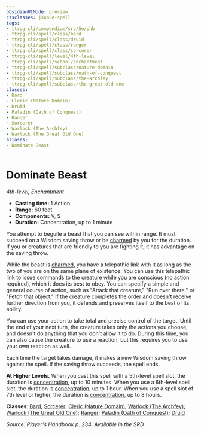 ```yaml
---
obsidianUIMode: preview
cssclasses: json5e-spell
tags:
- ttrpg-cli/compendium/src/5e/phb
- ttrpg-cli/spell/class/bard
- ttrpg-cli/spell/class/druid
- ttrpg-cli/spell/class/ranger
- ttrpg-cli/spell/class/sorcerer
- ttrpg-cli/spell/level/4th-level
- ttrpg-cli/spell/school/enchantment
- ttrpg-cli/spell/subclass/nature-domain
- ttrpg-cli/spell/subclass/oath-of-conquest
- ttrpg-cli/spell/subclass/the-archfey
- ttrpg-cli/spell/subclass/the-great-old-one
classes:
- Bard
- Cleric (Nature Domain)
- Druid
- Paladin (Oath of Conquest)
- Ranger
- Sorcerer
- Warlock (The Archfey)
- Warlock (The Great Old One)
aliases:
- Dominate Beast
---
```

# Dominate Beast
*4th-level, Enchantment*  


- **Casting time:** 1 Action
- **Range:** 60 feet
- **Components:** V, S
- **Duration:** Concentration, up to 1 minute

You attempt to beguile a beast that you can see within range. It must succeed on a Wisdom saving throw or be [charmed](/3-Mechanics/CLI/Rules/conditions.md#Charmed) by you for the duration. If you or creatures that are friendly to you are fighting it, it has advantage on the saving throw.

While the beast is [charmed](/3-Mechanics/CLI/Rules/conditions.md#Charmed), you have a telepathic link with it as long as the two of you are on the same plane of existence. You can use this telepathic link to issue commands to the creature while you are conscious (no action required), which it does its best to obey. You can specify a simple and general course of action, such as "Attack that creature," "Run over there," or "Fetch that object." If the creature completes the order and doesn't receive further direction from you, it defends and preserves itself to the best of its ability.

You can use your action to take total and precise control of the target. Until the end of your next turn, the creature takes only the actions you choose, and doesn't do anything that you don't allow it to do. During this time, you can also cause the creature to use a reaction, but this requires you to use your own reaction as well.

Each time the target takes damage, it makes a new Wisdom saving throw against the spell. If the saving throw succeeds, the spell ends.

**At Higher Levels.** When you cast this spell with a 5th-level spell slot, the duration is [concentration](/3-Mechanics/CLI/Rules/conditions.md#Concentration), up to 10 minutes. When you use a 6th-level spell slot, the duration is [concentration](/3-Mechanics/CLI/Rules/conditions.md#Concentration), up to 1 hour. When you use a spell slot of 7th level or higher, the duration is [concentration](/3-Mechanics/CLI/Rules/conditions.md#Concentration), up to 8 hours.

**Classes**: [Bard](/3-Mechanics/CLI/Compendium/lists/list-spells-classes-bard.md); [Sorcerer](/3-Mechanics/CLI/Compendium/lists/list-spells-classes-sorcerer.md); [Cleric (Nature Domain)](/3-Mechanics/CLI/Compendium/lists/list-spells-classes-nature-domain.md); [Warlock (The Archfey)](/3-Mechanics/CLI/Compendium/lists/list-spells-classes-the-archfey.md); [Warlock (The Great Old One)](/3-Mechanics/CLI/Compendium/lists/list-spells-classes-the-great-old-one.md); [Ranger](/3-Mechanics/CLI/Compendium/lists/list-spells-classes-ranger.md); [Paladin (Oath of Conquest)](/3-Mechanics/CLI/Compendium/lists/list-spells-classes-oath-of-conquest-xge.md "subclass=XGE"); [Druid](/3-Mechanics/CLI/Compendium/lists/list-spells-classes-druid.md)

*Source: Player's Handbook p. 234. Available in the <span title='Systems Reference Document (5.1)'>SRD</span>*
